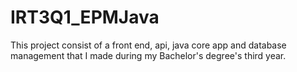 # IRT3Q1_EPMJava
This project consist of a front end, api, java core app and database management that I made during my Bachelor's degree's third year.

